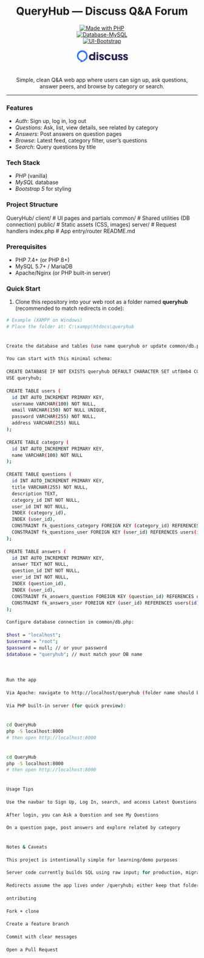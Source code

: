<div align="center">

# QueryHub — Discuss Q&A Forum

[![Made with PHP](https://img.shields.io/badge/Made%20with-PHP-777bb3?logo=php&logoColor=white)](https://www.php.net/)  
[![Database-MySQL](https://img.shields.io/badge/Database-MySQL-00618a?logo=mysql&logoColor=white)](https://www.mysql.com/)  
[![UI-Bootstrap](https://img.shields.io/badge/UI-Bootstrap%205-7952B3?logo=bootstrap&logoColor=white)](https://getbootstrap.com/)

<img src="public/logo.png" alt="QueryHub" width="140" />

<br/>
<br/>

Simple, clean Q&A web app where users can sign up, ask questions, answer peers, and browse by category or search.

</div>

---

### Features

- *Auth*: Sign up, log in, log out  
- *Questions*: Ask, list, view details, see related by category  
- *Answers*: Post answers on question pages  
- *Browse*: Latest feed, category filter, user’s questions  
- *Search*: Query questions by title  

### Tech Stack

- *PHP* (vanilla)  
- *MySQL* database  
- *Bootstrap 5* for styling  

### Project Structure

QueryHub/
client/ # UI pages and partials
common/ # Shared utilities (DB connection)
public/ # Static assets (CSS, images)
server/ # Request handlers
index.php # App entry/router
README.md



### Prerequisites

- PHP 7.4+ (or PHP 8+)  
- MySQL 5.7+ / MariaDB  
- Apache/Nginx (or PHP built-in server)  

### Quick Start

1) Clone this repository into your web root as a folder named **queryhub** (recommended to match redirects in code):

```bash
# Example (XAMPP on Windows)
# Place the folder at: C:\xampp\htdocs\queryhub


Create the database and tables (use name queryhub or update common/db.php).

You can start with this minimal schema:

CREATE DATABASE IF NOT EXISTS queryhub DEFAULT CHARACTER SET utf8mb4 COLLATE utf8mb4_unicode_ci;
USE queryhub;

CREATE TABLE users (
  id INT AUTO_INCREMENT PRIMARY KEY,
  username VARCHAR(100) NOT NULL,
  email VARCHAR(150) NOT NULL UNIQUE,
  password VARCHAR(255) NOT NULL,
  address VARCHAR(255) NULL
);

CREATE TABLE category (
  id INT AUTO_INCREMENT PRIMARY KEY,
  name VARCHAR(100) NOT NULL
);

CREATE TABLE questions (
  id INT AUTO_INCREMENT PRIMARY KEY,
  title VARCHAR(255) NOT NULL,
  description TEXT,
  category_id INT NOT NULL,
  user_id INT NOT NULL,
  INDEX (category_id),
  INDEX (user_id),
  CONSTRAINT fk_questions_category FOREIGN KEY (category_id) REFERENCES category(id) ON DELETE CASCADE,
  CONSTRAINT fk_questions_user FOREIGN KEY (user_id) REFERENCES users(id) ON DELETE CASCADE
);

CREATE TABLE answers (
  id INT AUTO_INCREMENT PRIMARY KEY,
  answer TEXT NOT NULL,
  question_id INT NOT NULL,
  user_id INT NOT NULL,
  INDEX (question_id),
  INDEX (user_id),
  CONSTRAINT fk_answers_question FOREIGN KEY (question_id) REFERENCES questions(id) ON DELETE CASCADE,
  CONSTRAINT fk_answers_user FOREIGN KEY (user_id) REFERENCES users(id) ON DELETE CASCADE
);

Configure database connection in common/db.php:

$host = "localhost";
$username = "root";
$password = null; // or your password
$database = "queryhub"; // must match your DB name



Run the app

Via Apache: navigate to http://localhost/queryhub (folder name should be queryhub)

Via PHP built-in server (for quick preview):


cd QueryHub
php -S localhost:8000
# then open http://localhost:8000


cd QueryHub
php -S localhost:8000
# then open http://localhost:8000


Usage Tips

Use the navbar to Sign Up, Log In, search, and access Latest Questions

After login, you can Ask a Question and see My Questions

On a question page, post answers and explore related by category


Notes & Caveats

This project is intentionally simple for learning/demo purposes

Server code currently builds SQL using raw input; for production, migrate to prepared statements with bound parameters and hashing for passwords

Redirects assume the app lives under /queryhub; either keep that folder name or update redirect paths in server/requests.php

ontributing

Fork + clone

Create a feature branch

Commit with clear messages

Open a Pull Request